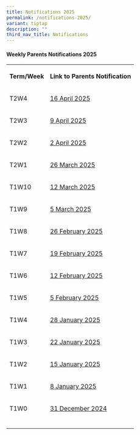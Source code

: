 ```yaml
---
title: Notifications 2025
permalink: /notifications-2025/
variant: tiptap
description: ""
third_nav_title: Notifications
---
```

<h4><strong>Weekly Parents Notifications 2025</strong></h4>
<table style="minWidth: 50px">
<colgroup>
<col>
<col>
</colgroup>
<tbody>
<tr>
<th rowspan="1" colspan="1">
<p>Term/Week</p>
</th>
<th rowspan="1" colspan="1">
<p><strong>Link to Parents Notification</strong>
</p>
</th>
</tr>
<tr>
<td rowspan="1" colspan="1">
<p>T2W4</p>
</td>
<td rowspan="1" colspan="1">
<p><a href="/files/Notifications/2025/2025_T2W4_Parents_Notification__2025_04_16_.pdf" rel="noopener nofollow" target="_blank">16 April 2025</a>
</p>
</td>
</tr>
<tr>
<td rowspan="1" colspan="1">
<p>T2W3</p>
</td>
<td rowspan="1" colspan="1">
<p><a href="/files/Notifications/2025/2025_T2W3_Parents_Notification__2025_04_09_.pdf" rel="noopener nofollow" target="_blank">9 April 2025</a>
</p>
</td>
</tr>
<tr>
<td rowspan="1" colspan="1">
<p>T2W2</p>
</td>
<td rowspan="1" colspan="1">
<p><a href="/files/Notifications/2025/2025_T2W2_Parents_Notification__2025_04_02_.pdf" rel="noopener nofollow" target="_blank">2 April 2025</a>
</p>
</td>
</tr>
<tr>
<td rowspan="1" colspan="1">
<p>T2W1</p>
</td>
<td rowspan="1" colspan="1">
<p><a href="/files/Notifications/2025/2025_T2W1_Parents_Notification__2025_03_26_.pdf" rel="noopener nofollow" target="_blank">26 March 2025</a>
</p>
</td>
</tr>
<tr>
<td rowspan="1" colspan="1">
<p>T1W10</p>
</td>
<td rowspan="1" colspan="1">
<p><a href="/files/Notifications/2025/2025_T1W10_Parents_Notification__2025_03_12_.pdf" rel="noopener nofollow" target="_blank">12 March 2025</a>
</p>
</td>
</tr>
<tr>
<td rowspan="1" colspan="1">
<p>T1W9</p>
</td>
<td rowspan="1" colspan="1">
<p><a href="/files/Notifications/2025/2025_T1W9_Parents_Notification__2025_03_05_.pdf" rel="noopener nofollow" target="_blank">5 March 2025</a>
</p>
</td>
</tr>
<tr>
<td rowspan="1" colspan="1">
<p>T1W8</p>
</td>
<td rowspan="1" colspan="1">
<p><a href="/files/Notifications/2025/2025_T1W8_Parents_Notification__2025_02_26_.pdf" rel="noopener nofollow" target="_blank">26 February 2025</a>
</p>
</td>
</tr>
<tr>
<td rowspan="1" colspan="1">
<p>T1W7</p>
</td>
<td rowspan="1" colspan="1">
<p><a href="/files/Notifications/2025/2025_T1W7_Parents_Notification__2025_02_19_.pdf" rel="noopener nofollow" target="_blank">19 February 2025</a>
</p>
</td>
</tr>
<tr>
<td rowspan="1" colspan="1">
<p>T1W6</p>
</td>
<td rowspan="1" colspan="1">
<p><a href="/files/Notifications/2025/2025_T1W6_Parents_Notification__2025_02_12_.pdf" rel="noopener nofollow" target="_blank">12 February 2025</a>
</p>
</td>
</tr>
<tr>
<td rowspan="1" colspan="1">
<p>T1W5</p>
</td>
<td rowspan="1" colspan="1">
<p><a href="/files/Notifications/2025/2025_T1W5_Parents_Notification__2025_02_05_.pdf" rel="noopener nofollow" target="_blank">5 February 2025</a>
</p>
</td>
</tr>
<tr>
<td rowspan="1" colspan="1">
<p>T1W4</p>
</td>
<td rowspan="1" colspan="1">
<p><a href="/files/Notifications/2025/2025_T1W4_Parents_Notification__2025_01_28_.pdf" rel="noopener nofollow" target="_blank">28 January 2025</a>
</p>
</td>
</tr>
<tr>
<td rowspan="1" colspan="1">
<p>T1W3</p>
</td>
<td rowspan="1" colspan="1">
<p><a href="/files/Notifications/2025/2025_T1W3_Parents_Notification__2025_01_22_.pdf" rel="noopener nofollow" target="_blank">22 January 2025</a>
</p>
</td>
</tr>
<tr>
<td rowspan="1" colspan="1">
<p>T1W2</p>
</td>
<td rowspan="1" colspan="1">
<p><a href="/files/Notifications/2025/2025_T1W2_Parents_Notification__2025_01_15_.pdf" rel="noopener nofollow" target="_blank">15 January 2025</a>
</p>
</td>
</tr>
<tr>
<td rowspan="1" colspan="1">
<p>T1W1</p>
</td>
<td rowspan="1" colspan="1">
<p><a href="/files/Notifications/2025/2025_T1W1_Parents_Notification__2025_01_08_.pdf" rel="noopener nofollow" target="_blank">8 January 2025</a>
</p>
</td>
</tr>
<tr>
<td rowspan="1" colspan="1">
<p>T1W0</p>
</td>
<td rowspan="1" colspan="1">
<p><a href="/files/Notifications/2025/2025_T1W0_Parents_Notification__2024_12_31_.pdf" rel="noopener nofollow" target="_blank">31 December 2024</a>
</p>
</td>
</tr>
<tr>
<td rowspan="1" colspan="1">
<p></p>
</td>
<td rowspan="1" colspan="1">
<p></p>
</td>
</tr>
</tbody>
</table>
<p></p>